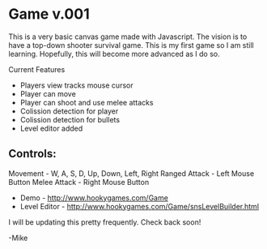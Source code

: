 Game v.001
==========

This is a very basic canvas game made with Javascript. The vision is to have a top-down shooter survival game. This is my first game so I am still learning. Hopefully, this will become more advanced as I do so.

Current Features
- Players view tracks mouse cursor
- Player can move
- Player can shoot and use melee attacks
- Colission detection for player
- Colission detection for bullets
- Level editor added

Controls:
---------
Movement - W, A, S, D, Up, Down, Left, Right
Ranged Attack - Left Mouse Button
Melee Attack - Right Mouse Button

- Demo - http://www.hookygames.com/Game
- Level Editor - http://www.hookygames.com/Game/snsLevelBuilder.html

I will be updating this pretty frequently. Check back soon!

-Mike


